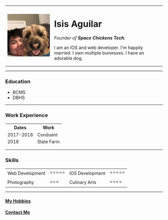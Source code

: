 <!DOCTYPE html>

<html lang="en" dir="ltr">

<head>
  <meta charset="utf-8">
  
</head>

<body>
  <table cellspacing=20>
    <tr>
      <td><img
          src="profile.jpg"
          alt="Isis's profile picture"></td>
      <td>
        <h1>Isis Aguilar</h1>
        <p><em>Founder of <strong>Space Chickens Tech.</strong></em></p>
        <p>I am an IOS and web developer. I'm happily married. I own multiple buinesses. I have an adorable dog.</p>
      </td>

  </table>
  <hr />
  <h3>Education</h3>
  <p>
    <ul>
      <li>BCMS</li>
      <li>DBHS</li>
    </ul>
  </p>
  <hr>
  <h3>Work Experience</h3>
  <table>
    <thead>
      <th>Dates</th>
      <th>Work</th>
      <tr>
        <td>2017-2018</td>
        <td>Conduent</td>
      </tr>
      <tr>
        <td>2018</td>
        <td>State Farm</td>
      </tr>
    </thead>
  </table>
  <hr>
  <h3>Skills</h3>
  <table cellspacing=10>
    <tr>
      <td>Web Development</td>
      <td>⭐️⭐️⭐️⭐️⭐️</td>
      <td>IOS Development</td>
      <td>⭐️⭐️⭐️⭐️⭐️</td>
    </tr>
    <tr>
      <td>Photography</td>
      <td>⭐️⭐️⭐️</td>
      <td>Culinary Arts</td>
      <td>⭐️⭐️⭐️⭐️</td>
    </tr>
  </table>
</body>
<hr>
<h4><a href="hobbies.html">My Hobbies</a></h4>
<h4><a href="contact.html">Contact Me</a></h4>

</html>
